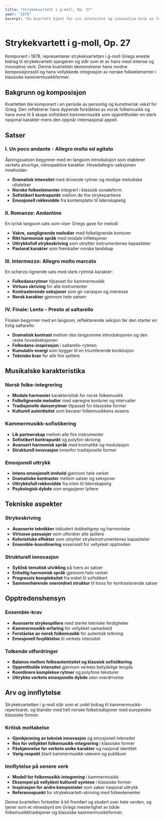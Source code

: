 ```yaml
---
title: "Strykekvartett i g-moll, Op. 27"
year: "1878"
excerpt: "En kvartett kjent for sin intensitet og innovative bruk av folkeelementer."
---
```


# Strykekvartett i g-moll, Op. 27

Komponert i 1878, representerer strykekvartetten i g-moll Griegs eneste bidrag til strykekvartett-sjangeren og står som et av hans mest intense og innovative verk. Denne kvartetten demonstrerer hans modne komposisjonsstil og hans vellykkede integrasjon av norske folkeelementer i klassiske kammermusikkformer.

## Bakgrunn og komposisjon

Kvartetten ble komponert i en periode av personlig og kunstnerisk vekst for Grieg. Den reflekterer hans dypende forståelse av norsk folkemusikk og hans evne til å skape sofistikert kammermusikk som opprettholder en sterk nasjonal karakter mens den oppnår internasjonal appell.

## Satser

### I. Un poco andante - Allegro molto ed agitato
Åpningssatsen begynner med en langsom introduksjon som etablerer verkets alvorlige, introspektive karakter. Hovedallegro-seksjonen inneholder:
- **Dramatisk intensitet** med drivende rytmer og modige melodiske uttalelser
- **Norske folkeelementer** integrert i klassisk sonateform
- **Sofistikert kontrapunkt** mellom de fire strykepartiene
- **Emosjonell rekkevidde** fra kontemplativ til lidenskapelig

### II. Romanze: Andantino
En lyrisk langsom sats som viser Griegs gave for melodi:
- **Vakre, sanglignende melodier** med folkelignende konturer
- **Rikt harmonisk språk** med modale infleksjoner
- **Uttrykksfull strykeskriving** som utnytter instrumentenes kapasiteter
- **Pastoral karakter** som fremkaller norske landskap

### III. Intermezzo: Allegro molto marcato
En scherzo-lignende sats med sterk rytmisk karakter:
- **Folkedansrytmer** tilpasset for kammermusikk
- **Virtuos skriving** for alle instrumenter
- **Kontrasterende seksjoner** som gir variasjon og interesse
- **Norsk karakter** gjennom hele satsen

### IV. Finale: Lento - Presto al saltarello
Finalen begynner med en langsom, reflekterende seksjon før den starter en livlig saltarello:
- **Dramatisk kontrast** mellom den langsomme introduksjonen og den raske hovedseksjonen
- **Folkedans-inspirasjon** i saltarello-rytmen
- **Kumulativ energi** som bygger til en triumferende konklusjon
- **Tekniske krav** for alle fire spillere

## Musikalske karakteristika

### Norsk folke-integrering
- **Modale harmonier** karakteristisk for norsk folkemusikk
- **Folkelignende melodier** med særegne konturer og intervaller
- **Tradisjonelle danserytmer** tilpasset for klassiske former
- **Kulturell autentisitet** som bevarer folkemusikkens essens

### Kammermusikk-sofistikering
- **Lik partnerskap** mellom alle fire instrumenter
- **Sofistikert kontrapunkt** og polyfon skriving
- **Avansert harmonisk språk** med kromatikk og modulasjon
- **Strukturell innovasjon** innenfor tradisjonelle former

### Emosjonell uttrykk
- **Intens emosjonelt innhold** gjennom hele verket
- **Dramatiske kontraster** mellom satser og seksjoner
- **Uttrykksfull rekkevidde** fra intim til lidenskapelig
- **Psykologisk dybde** som engasjerer lyttere

## Tekniske aspekter

### Strykeskriving
- **Avanserte teknikker** inkludert dobbeltgrep og harmoniske
- **Virtuose passasjer** som utfordrer alle spillere
- **Koloristiske effekter** som utnytter strykeinstrumentenes kapasiteter
- **Ensemble-koordinering** essensiell for vellykket opptreden

### Strukturell innovasjon
- **Syklisk tematisk utvikling** på tvers av satser
- **Enhetlig harmonisk språk** gjennom hele verket
- **Progressiv kompleksitet** fra enkel til sofistikert
- **Sammenhørende overordnet struktur** til tross for kontrasterende satser

## Opptredenshensyn

### Ensemble-krav
- **Avanserte strykespillere** med sterke tekniske ferdigheter
- **Kammermusikk-erfaring** for vellykket samarbeid
- **Forståelse av norsk folkemusikk** for autentisk tolkning
- **Emosjonell forpliktelse** til verkets intensitet

### Tolkende utfordringer
- **Balanse mellom folkeautentisitet og klassisk sofistikering**
- **Opprettholde intensitet** gjennom verkets betydelige lengde
- **Koordinere komplekse rytmer** og polyfone teksturer
- **Uttrykke verkets emosjonelle dybde** uten overdrivelse

## Arv og innflytelse

Strykekvartetten i g-moll står som et unikt bidrag til kammermusikk-repertoaret, og blander med hell norske folketradisjoner med europeiske klassiske former.

### Kritisk mottakelse
- **Gjenkjenning av teknisk innovasjon** og emosjonell intensitet
- **Ros for vellykket folkemusikk-integrering** i klassiske former
- **Påskjønnelse for verkets unike karakter** og nasjonal identitet
- **Varig respekt** blant kammermusikk-utøvere og publikum

### Innflytelse på senere verk
- **Modell for folkemusikk-integrering** i kammermusikk
- **Eksempel på vellykket kulturell syntese** i klassiske former
- **Inspirasjon for andre komponister** som søker nasjonal uttrykk
- **Referansepunkt** for strykekvartett-skriving med folkeelementer

Denne kvartetten fortsetter å bli fremført og studert over hele verden, og tjener som et vitnesbyrd om Griegs mesterlighet av både folkemusikktradisjoner og klassiske kammermusikkformer.
